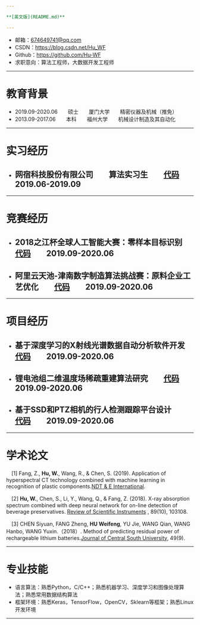```yaml
---

**[英文版](README.md)**  

---
```


 - 邮箱：674649741@qq.com 
 - CSDN：https://blog.csdn.net/Hu_WF 
 - Github：https://github.com/Hu-WF 
 - 求职意向：算法工程师，大数据开发工程师
 
 ---
 
# 教育背景
- 2019.09-2020.06　　硕士　　厦门大学　　精密仪器及机械（推免）　　
- 2013.09-2017.06　　本科　　福州大学　　机械设计制造及其自动化　　

---

# 实习经历
- ## 网宿科技股份有限公司　　算法实习生　　[代码](https://github.com/Hu-WF/WS_InternshipProject)　　2019.06-2019.09

---

# 竞赛经历
- ## 2018之江杯全球人工智能大赛：零样本目标识别　　[代码](https://github.com/Hu-WF/WS_InternshipProject)　　2019.09-2020.06
- ## 阿里云天池-津南数字制造算法挑战赛：原料企业工艺优化　　[代码](https://github.com/Hu-WF/2019Jinnan-Digital-Manufacturing-DMAC)　　2019.09-2020.06

---

# 项目经历
- ## 基于深度学习的X射线光谱数据自动分析软件开发　　[代码](https://github.com/Hu-WF/XASDataProcessingProject)　　2019.09-2020.06
- ## 锂电池组二维温度场稀疏重建算法研究　　[代码](https://github.com/Hu-WF/TemperatureField-Reconstruction)　　2019.09-2020.06
- ## 基于SSD和PTZ相机的行人检测跟踪平台设计　　[代码](https://github.com/Hu-WF/Face-tracking-PTZ-camera-project)　　2019.09-2020.06

---

# 学术论文
　[1] Fang, Z., **Hu, W.**, Wang, R., & Chen, S. (2019). Application of hyperspectral CT technology combined with machine learning in recognition of plastic components.[NDT & E International](https://www.sciencedirect.com/science/article/pii/S0963869518305619?via%3Dihub).  

　[2] **Hu, W.**, Chen, S., Li, Y., Wang, Q., & Fang, Z. (2018). X-ray absorption spectrum combined with deep neural network for on-line detection of beverage preservatives. [Review of Scientific Instruments](https://aip.scitation.org/doi/10.1063/1.5048281)
, 89(10), 103108.  

　[3] CHEN Siyuan, FANG Zheng, **HU Weifeng**, YU Jie, WANG Qian, WANG Hanbo, WANG Yuxin.（2018）. Method of predicting residual power of rechargeable lithium batteries.[Journal of Central South University](http://www.zndxzk.com.cn/paper/paperView.aspx?id=paper_318535), 49(9).  

---

# 专业技能
- 语言算法：熟悉Python，C/C++；熟悉机器学习、深度学习和图像处理算法；熟悉常用数据结构算法 
- 框架环境：熟悉Keras，TensorFlow，OpenCV，Sklearn等框架；熟悉Linux开发环境 

---

